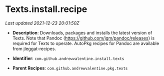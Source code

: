 # Texts.install.recipe

_Last updated 2021-12-23 20:01:50Z_

- **Description**: Downloads, packages and installs the latest version of Texts. Note that Pandoc (https://github.com/jgm/pandoc/releases) is required for Texts to operate. AutoPkg recipes for Pandoc are available from jleggat-recipes.

- **Identifier**: `com.github.andrewvalentine.install.texts`

- **Parent Recipes**: `com.github.andrewvalentine.pkg.texts`
